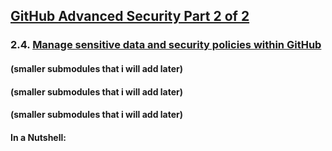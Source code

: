 ## [GitHub Advanced Security Part 2 of 2](https://learn.microsoft.com/en-us/training/paths/github-advanced-security-2/)

### 2.4. [Manage sensitive data and security policies within GitHub](https://learn.microsoft.com/en-us/training/modules/manage-sensitive-data-security-policies/)

#### (smaller submodules that i will add later)
#### (smaller submodules that i will add later)
#### (smaller submodules that i will add later)

#### In a Nutshell:

